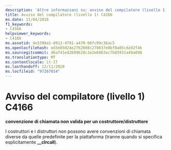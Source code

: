 ```yaml
---
description: 'Altre informazioni su: avviso del compilatore (livello 1) C4166'
title: Avviso del compilatore (livello 1) C4166
ms.date: 11/04/2016
f1_keywords:
- C4166
helpviewer_keywords:
- C4166
ms.assetid: 4e5398a1-d913-4791-a470-06fc99c36ac5
ms.openlocfilehash: ed3e85024e2762808c278037e0bf0a05cda92f4b
ms.sourcegitcommit: d6af41e42699628c3e2e6063ec7b03931a49a098
ms.translationtype: MT
ms.contentlocale: it-IT
ms.lasthandoff: 12/11/2020
ms.locfileid: "97267014"
---
```

# <a name="compiler-warning-level-1-c4166"></a>Avviso del compilatore (livello 1) C4166

**convenzione di chiamata non valida per un costruttore/distruttore**

I costruttori e i distruttori non possono avere convenzioni di chiamata diverse da quelle predefinite per la piattaforma (tranne quando si specifica esplicitamente **__clrcall**).

